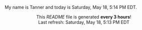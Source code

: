 My name is Tanner and today is Saturday, May 18, 5:14 PM EDT.

<p align="center">This <i>README</i> file is generated <b>every 3 hours</b>!</br>Last refresh: Saturday, May 18, 5:13 PM EDT<br /></p>
